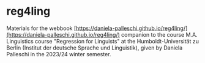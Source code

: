 # reg4ling

Materials for the webbook [https://daniela-palleschi.github.io/reg4ling/](https://daniela-palleschi.github.io/reg4ling/) companion to the course M.A. Linguistics course "Regression for Linguists" at the Humboldt-Universität zu Berlin (Institut der deutsche Sprache und Linguistik), given by Daniela Palleschi in the 2023/24 winter semester.
